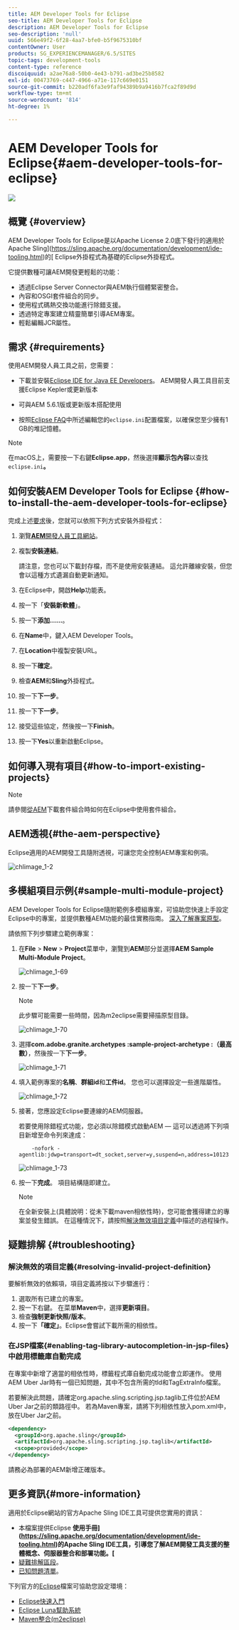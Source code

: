 ```yaml
---
title: AEM Developer Tools for Eclipse
seo-title: AEM Developer Tools for Eclipse
description: AEM Developer Tools for Eclipse
seo-description: 'null'
uuid: 566e49f2-6f28-4aa7-bfe0-b5f9675310bf
contentOwner: User
products: SG_EXPERIENCEMANAGER/6.5/SITES
topic-tags: development-tools
content-type: reference
discoiquuid: a2ae76a8-50b0-4e43-b791-ad3be25b8582
exl-id: 00473769-c447-4966-a71e-117c669e0151
source-git-commit: b220adf6fa3e9faf94389b9a9416b7fca2f89d9d
workflow-type: tm+mt
source-wordcount: '814'
ht-degree: 1%

---
```


# AEM Developer Tools for Eclipse{#aem-developer-tools-for-eclipse}

![](do-not-localize/chlimage_1-9.png)

## 概覽 {#overview}

AEM Developer Tools for Eclipse是以Apache License 2.0底下發行的適用於Apache Sling](https://sling.apache.org/documentation/development/ide-tooling.html)的[ Eclipse外掛程式為基礎的Eclipse外掛程式。

它提供數種可讓AEM開發更輕鬆的功能：

* 透過Eclipse Server Connector與AEM執行個體緊密整合。
* 內容和OSGI套件組合的同步。
* 使用程式碼熱交換功能進行除錯支援。
* 透過特定專案建立精靈簡單引導AEM專案。
* 輕鬆編輯JCR屬性。

## 需求 {#requirements}

使用AEM開發人員工具之前，您需要：

* 下載並安裝[Eclipse IDE for Java EE Developers](https://eclipse.org/downloads/packages/eclipse-ide-java-ee-developers/lunar)。 AEM開發人員工具目前支援Eclipse Kepler或更新版本

* 可與AEM 5.6.1版或更新版本搭配使用
* 按照[Eclipse FAQ](https://wiki.eclipse.org/FAQ_How_do_I_increase_the_heap_size_available_to_Eclipse%3F)中所述編輯您的`eclipse.ini`配置檔案，以確保您至少擁有1 GB的堆記憶體。

>[!NOTE]
>
>在macOS上，需要按一下右鍵&#x200B;**Eclipse.app**，然後選擇&#x200B;**顯示包內容**&#x200B;以查找&#x200B;`eclipse.ini`**。**

## 如何安裝AEM Developer Tools for Eclipse {#how-to-install-the-aem-developer-tools-for-eclipse}

完成上述[要求](#requirements)後，您就可以依照下列方式安裝外掛程式：

1. 瀏覽&#x200B;[**AEM**&#x200B;開發人員工具網站](https://eclipse.adobe.com/aem/dev-tools/)。

1. 複製&#x200B;**安裝連結**。

   請注意，您也可以下載封存檔，而不是使用安裝連結。 這允許離線安裝，但您會以這種方式遺漏自動更新通知。

1. 在Eclipse中，開啟&#x200B;**Help**&#x200B;功能表。
1. 按一下「**安裝新軟體**」。
1. 按一下&#x200B;**添加……**。
1. 在&#x200B;**Name**&#x200B;中，鍵入AEM Developer Tools。
1. 在&#x200B;**Location**&#x200B;中複製安裝URL。
1. 按一下&#x200B;**確定**。
1. 檢查&#x200B;**AEM**&#x200B;和&#x200B;**Sling**&#x200B;外掛程式。
1. 按一下&#x200B;**下一步**。
1. 按一下&#x200B;**下一步**。
1. 接受這些協定，然後按一下&#x200B;**Finish**。
1. 按一下&#x200B;**Yes**&#x200B;以重新啟動Eclipse。

## 如何導入現有項目{#how-to-import-existing-projects}

>[!NOTE]
>
>請參閱[從AEM](https://stackoverflow.com/questions/29699726/how-to-work-with-a-bundle-in-eclipse-when-it-was-downloaded-from-aem/29705407#29705407)下載套件組合時如何在Eclipse中使用套件組合。

## AEM透視{#the-aem-perspective}

Eclipse適用的AEM開發工具隨附透視，可讓您完全控制AEM專案和例項。

![chlimage_1-2](assets/chlimage_1-2a.jpeg)

## 多模組項目示例{#sample-multi-module-project}

AEM Developer Tools for Eclipse隨附範例多模組專案，可協助您快速上手設定Eclipse中的專案，並提供數種AEM功能的最佳實務指南。 [深入了解專案原型](https://github.com/Adobe-Marketing-Cloud/aem-project-archetype)。

請依照下列步驟建立範例專案：

1. 在&#x200B;**File** > **New** > **Project**&#x200B;菜單中，瀏覽到&#x200B;**AEM**&#x200B;部分並選擇&#x200B;**AEM Sample Multi-Module Project**。

   ![chlimage_1-69](assets/chlimage_1-69a.png)

1. 按一下&#x200B;**下一步**。

   >[!NOTE]
   >
   >此步驟可能需要一些時間，因為m2eclipse需要掃描原型目錄。

   ![chlimage_1-70](assets/chlimage_1-70a.png)

1. 選擇&#x200B;**com.adobe.granite.archetypes :sample-project-archetype :（最高數）**，然後按一下&#x200B;**下一步**。

   ![chlimage_1-71](assets/chlimage_1-71a.png)

1. 填入範例專案的&#x200B;**名稱**、**群組id**&#x200B;和&#x200B;**工件id**。 您也可以選擇設定一些進階屬性。

   ![chlimage_1-72](assets/chlimage_1-72a.png)

1. 接著，您應設定Eclipse要連線的AEM伺服器。

   若要使用除錯程式功能，您必須以除錯模式啟動AEM — 這可以透過將下列項目新增至命令列來達成：

   ```
       -nofork -agentlib:jdwp=transport=dt_socket,server=y,suspend=n,address=10123
   ```

   ![chlimage_1-73](assets/chlimage_1-73a.png)

1. 按一下&#x200B;**完成**。 項目結構隨即建立。

   >[!NOTE]
   >
   >在全新安裝上(具體說明：從未下載maven相依性時)，您可能會獲得建立的專案並發生錯誤。 在這種情況下，請按照[解決無效項目定義](#resolving-invalid-project-definition)中描述的過程操作。

## 疑難排解 {#troubleshooting}

### 解決無效的項目定義{#resolving-invalid-project-definition}

要解析無效的依賴項，項目定義將按以下步驟進行：

1. 選取所有已建立的專案。
1. 按一下右鍵。 在菜單&#x200B;**Maven**&#x200B;中，選擇&#x200B;**更新項目**。
1. 檢查&#x200B;**強制更新快照/版本**。
1. 按一下&#x200B;**「確定」**。Eclipse會嘗試下載所需的相依性。

### 在JSP檔案{#enabling-tag-library-autocompletion-in-jsp-files}中啟用標籤庫自動完成

在專案中新增了適當的相依性時，標籤程式庫自動完成功能會立即運作。 使用AEM Uber Jar時有一個已知問題，其中不包含所需的tld和TagExtraInfo檔案。

若要解決此問題，請確定org.apache.sling.scripting.jsp.taglib工件位於AEM Uber Jar之前的類路徑中。 若為Maven專案，請將下列相依性放入pom.xml中，放在Uber Jar之前。

```xml
<dependency>
  <groupId>org.apache.sling</groupId>
  <artifactId>org.apache.sling.scripting.jsp.taglib</artifactId>
  <scope>provided</scope>
</dependency>
```

請務必為部署的AEM新增正確版本。

## 更多資訊{#more-information}

適用於Eclipse網站的官方Apache Sling IDE工具可提供您實用的資訊：

* 本檔案提供Eclipse **使用手冊](https://sling.apache.org/documentation/development/ide-tooling.html)的Apache Sling IDE工具，引導您了解AEM開發工具支援的整體概念、伺服器整合和部署功能。[**
* [疑難排解區段](https://sling.apache.org/documentation/development/ide-tooling.html#troubleshooting)。
* [已知問題清單](https://sling.apache.org/documentation/development/ide-tooling.html#known-issues)。

下列官方的[Eclipse](https://eclipse.org/)檔案可協助您設定環境：

* [Eclipse快速入門](https://eclipse.org/users/)
* [Eclipse Luna幫助系統](https://help.eclipse.org/luna/index.jsp)
* [Maven整合(m2eclipse)](https://www.eclipse.org/m2e/)
